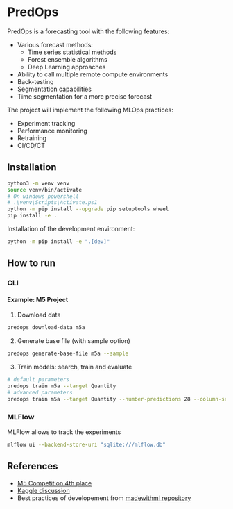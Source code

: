 # PredOps

PredOps is a forecasting tool with the following features:

- Various forecast methods:
    - Time series statistical methods
    - Forest ensemble algorithms
    - Deep Learning approaches
- Ability to call multiple remote compute environments
- Back-testing
- Segmentation capabilities
- Time segmentation for a more precise forecast

The project will implement the following MLOps practices:
- Experiment tracking
- Performance monitoring
- Retraining
- CI/CD/CT

## Installation

```bash
python3 -m venv venv
source venv/bin/activate
# On windows powershell
# .\venv\Scripts\Activate.ps1
python -m pip install --upgrade pip setuptools wheel
pip install -e .
```

Installation of the development environment:
```bash
python -m pip install -e ".[dev]"
```

## How to run

### CLI

#### Example: M5 Project

1. Download data
```bash
predops download-data m5a
```
2. Generate base file (with sample option)
```bash
predops generate-base-file m5a --sample
```
3. Train models: search, train and evaluate
```bash
# default parameters
predops train m5a --target Quantity
# advanced parameters
predops train m5a --target Quantity --number-predictions 28 --column-segment-groupby store_id --n-predictions-groupby 7
```

### MLFlow

MLFlow allows to track the experiments

```bash
mlflow ui --backend-store-uri "sqlite:///mlflow.db"
```

## References

- [M5 Competition 4th place](https://github.com/monsaraida/kaggle-m5-forecasting-accuracy-4th-place)
- [Kaggle discussion](https://www.kaggle.com/c/m5-forecasting-accuracy/discussion/163216)
- Best practices of developement from [madewithml repository](https://github.com/GokuMohandas/applied-ml)